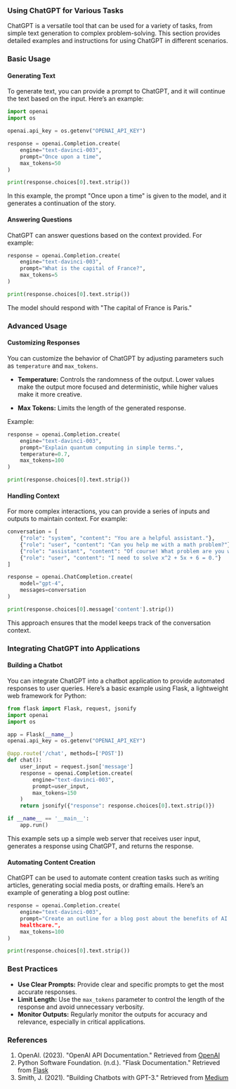 ### Using ChatGPT for Various Tasks

ChatGPT is a versatile tool that can be used for a variety of tasks, from
simple text generation to complex problem-solving. This section provides detailed
examples and instructions for using ChatGPT in different scenarios.

### **Basic Usage**

#### **Generating Text**

To generate text, you can provide a prompt to ChatGPT, and it will continue the
text based on the input. Here’s an example:

```python
import openai
import os

openai.api_key = os.getenv("OPENAI_API_KEY")

response = openai.Completion.create(
    engine="text-davinci-003",
    prompt="Once upon a time",
    max_tokens=50
)

print(response.choices[0].text.strip())
```

In this example, the prompt "Once upon a time" is given to the model, and it
generates a continuation of the story.

#### **Answering Questions**

ChatGPT can answer questions based on the context provided. For example:

```python
response = openai.Completion.create(
    engine="text-davinci-003",
    prompt="What is the capital of France?",
    max_tokens=5
)

print(response.choices[0].text.strip())
```

The model should respond with "The capital of France is Paris."

### **Advanced Usage**

#### **Customizing Responses**

You can customize the behavior of ChatGPT by adjusting parameters such
as `temperature` and `max_tokens`.

- **Temperature:** Controls the randomness of the output. Lower values make
the output more focused and deterministic, while higher values make it more
creative.

- **Max Tokens:** Limits the length of the generated response.

Example:

```python
response = openai.Completion.create(
    engine="text-davinci-003",
    prompt="Explain quantum computing in simple terms.",
    temperature=0.7,
    max_tokens=100
)

print(response.choices[0].text.strip())
```

#### **Handling Context**

For more complex interactions, you can provide a series of inputs and outputs
to maintain context. For example:

```python
conversation = [
    {"role": "system", "content": "You are a helpful assistant."},
    {"role": "user", "content": "Can you help me with a math problem?"},
    {"role": "assistant", "content": "Of course! What problem are you working on?"},
    {"role": "user", "content": "I need to solve x^2 + 5x + 6 = 0."}
]

response = openai.ChatCompletion.create(
    model="gpt-4",
    messages=conversation
)

print(response.choices[0].message['content'].strip())
```

This approach ensures that the model keeps track of the conversation context.

### **Integrating ChatGPT into Applications**

#### **Building a Chatbot**

You can integrate ChatGPT into a chatbot application to provide automated
responses to user queries. Here’s a basic example using Flask, a lightweight
web framework for Python:

```python
from flask import Flask, request, jsonify
import openai
import os

app = Flask(__name__)
openai.api_key = os.getenv("OPENAI_API_KEY")

@app.route('/chat', methods=['POST'])
def chat():
    user_input = request.json['message']
    response = openai.Completion.create(
        engine="text-davinci-003",
        prompt=user_input,
        max_tokens=150
    )
    return jsonify({"response": response.choices[0].text.strip()})

if __name__ == '__main__':
    app.run()
```

This example sets up a simple web server that receives user input, generates a
response using ChatGPT, and returns the response.

#### **Automating Content Creation**

ChatGPT can be used to automate content creation tasks such as writing articles,
generating social media posts, or drafting emails. Here’s an example of
generating a blog post outline:

```python
response = openai.Completion.create(
    engine="text-davinci-003",
    prompt="Create an outline for a blog post about the benefits of AI in
    healthcare.",
    max_tokens=100
)

print(response.choices[0].text.strip())
```

### **Best Practices**

- **Use Clear Prompts:** Provide clear and specific prompts to get the most
accurate responses.
- **Limit Length:** Use the `max_tokens` parameter to control the length of the
response and avoid unnecessary verbosity.
- **Monitor Outputs:** Regularly monitor the outputs for accuracy and relevance,
especially in critical applications.

### **References**

1. OpenAI. (2023). "OpenAI API Documentation." Retrieved from
[OpenAI](https://beta.openai.com/docs/)
2. Python Software Foundation. (n.d.). "Flask Documentation."
Retrieved from [Flask](https://flask.palletsprojects.com/en/2.0.x/)
3. Smith, J. (2021). "Building Chatbots with GPT-3."
Retrieved from [Medium](https://medium.com)
